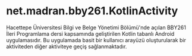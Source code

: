 # net.madran.bby261.KotlinActivity
Hacettepe Üniversitesi Bilgi ve Belge Yönetimi Bölümü'nde açılan BBY261 İleri Programlama dersi kapsamında geliştirilen Kotlin tabanlı Android uygulamasıdır. Bu uygulamada basit bir kullanıcı arayüzü oluşturularak bir aktiviteden diğer aktiviteye geçiş sağlanmaktadır.
